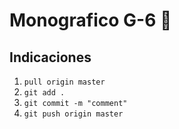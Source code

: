 # Monografico G-6 🚀

## Indicaciones

<ol>
	<li><code>pull origin master</code></li>
	<li><code>git add .</code></li>
	<li><code>git commit -m "comment"</code></li>
	<li><code>git push origin master</code></li>
</ol>
